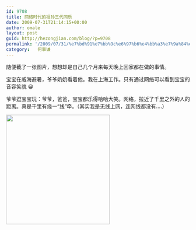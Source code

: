 ```yaml
---
id: 9708
title: 网络时代的祖孙三代同乐
date: 2009-07-31T21:14:15+00:00
author: omale
layout: post
guid: http://hezongjian.com/blog/?p=9708
permalink: '/2009/07/31/%e7%bd%91%e7%bb%9c%e6%97%b6%e4%bb%a3%e7%9a%84%e7%a5%96%e5%ad%99%e4%b8%89%e4%bb%a3%e5%90%8c%e4%b9%90/'
category:   何事谦  
---
```

随便截了一张图片，想想却是自己几个月来每天晚上回家都在做的事情。

宝宝在威海避暑，爷爷奶奶看着他。我在上海工作。只有通过网络可以看到宝宝的音容笑貌 😀

爷爷逗宝宝玩：爷爷，爸爸，宝宝都乐得哈哈大笑。网络，拉近了千里之外的人的距离。真是千里有缘一&ldquo;线&rdquo;牵。（其实我是无线上网，连网线都没有&#8230;.）

[<img alt="" class="aligncenter size-medium wp-image-10277" height="300" src="/uploads/2009/07/skypechat-284x300.jpg" title="skypechat" width="284" />](/uploads/2009/07/skypechat.jpg)